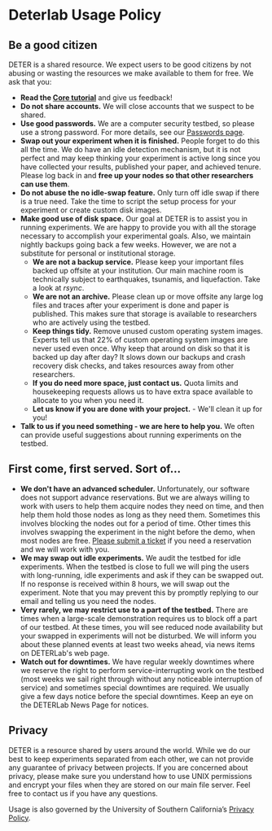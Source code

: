 # Deterlab Usage Policy

## Be a good citizen

DETER is a shared resource. We expect users to be good citizens by not abusing or wasting the resources we make available to them for free. We ask that you:

- **Read the [Core tutorial](/core/core-guide/)** and give us feedback!
- **Do not share accounts.** We will close accounts that we suspect to be shared.
- **Use good passwords.** We are a computer security testbed, so please use a strong password. For more details, see our [Passwords page](/support/passwords/).
- **Swap out your experiment when it is finished.** People forget to do this all the time. We do have an idle detection mechanism, but it is not perfect and may keep thinking your experiment is active long since you have collected your results, published your paper, and achieved tenure. Please log back in and **free up your nodes so that other researchers can use them**.
- **Do not abuse the no idle-swap feature.** Only turn off idle swap if there is a true need. Take the time to script the setup process for your experiment or create custom disk images.
- **Make good use of disk space.** Our goal at DETER is to assist you in running experiments. We are happy to provide you with all the storage necessary to accomplish your experimental goals. Also, we maintain nightly backups going back a few weeks. However, we are not a substitute for personal or institutional storage.
    - **We are not a backup service.** Please keep your important files backed up offsite at your institution. Our main machine room is technically subject to earthquakes, tsunamis, and liquefaction. Take a look at *rsync*.
    - **We are not an archive.** Please clean up or move offsite any large log files and traces after your experiment is done and paper is published. This makes sure that storage is available to researchers who are actively using the testbed.
    - **Keep things tidy.** Remove unused custom operating system images. Experts tell us that 22% of custom operating system images are never used even once. Why keep that around on disk so that it is backed up day after day? It slows down our backups and crash recovery disk checks, and takes resources away from other researchers.
    - **If you do need more space, just contact us.** Quota limits and housekeeping requests allows us to have extra space available to allocate to you when you need it.
    - **Let us know if you are done with your project.** - We'll clean it up for you!
- **Talk to us if you need something - we are here to help you.** We often can provide useful suggestions about running experiments on the testbed.

## First come, first served. Sort of…

- **We don't have an advanced scheduler.** Unfortunately, our software does not support advance reservations. But we are always willing to work with users to help them acquire nodes they need on time, and then help them hold those nodes as long as they need them. Sometimes this involves blocking the nodes out for a period of time. Other times this involves swapping the experiment in the night before the demo, when most nodes are free. [Please submit a ticket](https://trac.deterlab.net/newticket) if you need a reservation and we will work with you.
- **We may swap out idle experiments.** We audit the testbed for idle experiments. When the testbed is close to full we will ping the users with long-running, idle experiments and ask if they can be swapped out. If no response is received within 8 hours, we will swap out the experiment. Note that you may prevent this by promptly replying to our email and telling us you need the nodes.
- **Very rarely, we may restrict use to a part of the testbed.** There are times when a large-scale demonstration requires us to block off a part of our testbed. At these times, you will see reduced node availability but your swapped in experiments will not be disturbed. We will inform you about these planned events at least two weeks ahead, via news items on DETERLab's web page.
- **Watch out for downtimes.** We have regular weekly downtimes where we reserve the right to perform service-interrupting work on the testbed (most weeks we sail right through without any noticeable interruption of service) and sometimes special downtimes are required. We usually give a few days notice before the special downtimes. Keep an eye on the DETERLab News Page for notices.

## Privacy

DETER is a resource shared by users around the world. While we do our best to keep experiments separated from each other, we can not provide any guarantee of privacy between projects. If you are concerned about privacy, please make sure you understand how to use UNIX permissions and encrypt your files when they are stored on our main file server. Feel free to contact us if you have any questions.

Usage is also governed by the University of Southern California’s [Privacy Policy](https://policy.usc.edu/info-privacy/).
